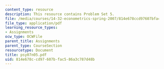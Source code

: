 ```yaml
---
content_type: resource
description: This resource contains Problem Set 5.
file: /media/courses/14-32-econometrics-spring-2007/814e678ccd97607bfac586a3c787d48b_psy07n05.pdf
file_type: application/pdf
learning_resource_types:
- Assignments
ocw_type: OCWFile
parent_title: Assignments
parent_type: CourseSection
resourcetype: Document
title: psy07n05.pdf
uid: 814e678c-cd97-607b-fac5-86a3c787d48b
---
```

